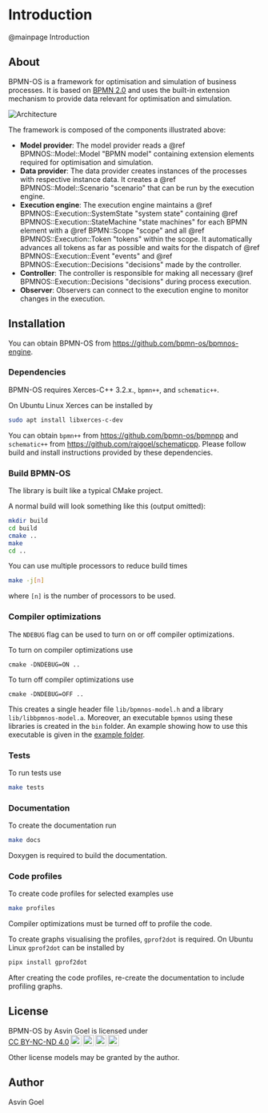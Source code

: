 # Introduction
@mainpage Introduction

## About

BPMN-OS is a framework for optimisation and simulation of business processes. It is based on [BPMN 2.0](http://www.omg.org/spec/BPMN/2.0/) and uses the built-in extension mechanism to provide data relevant for optimisation and simulation.

![Architecture](images/Architecture.svg)

The framework is composed of the components illustrated above:

- **Model provider**: The model provider reads a @ref BPMNOS::Model::Model "BPMN model" containing extension elements required for optimisation and simulation.
- **Data provider**: The data provider creates instances of the processes with respective instance data. It creates a @ref BPMNOS::Model::Scenario "scenario" that can be run by the execution engine.
- **Execution engine**: The execution engine maintains a @ref BPMNOS::Execution::SystemState "system state" containing @ref BPMNOS::Execution::StateMachine "state machines" for each BPMN element with a @ref BPMN::Scope "scope" and all @ref BPMNOS::Execution::Token "tokens" within the scope. It automatically advances all tokens as far as possible and waits for the dispatch of @ref BPMNOS::Execution::Event "events" and @ref BPMNOS::Execution::Decisions "decisions" made by the controller.
- **Controller**: The controller is responsible for making all necessary @ref BPMNOS::Execution::Decisions "decisions" during process execution.
- **Observer**: Observers can connect to the execution engine to monitor changes in the execution.



## Installation

You can obtain BPMN-OS from  https://github.com/bpmn-os/bpmnos-engine.

### Dependencies

BPMN-OS requires Xerces-C++ 3.2.x., `bpmn++`, and  `schematic++`.

On Ubuntu Linux Xerces can be installed by
```sh
sudo apt install libxerces-c-dev
```

You can obtain `bpmn++` from https://github.com/bpmn-os/bpmnpp and `schematic++` from https://github.com/rajgoel/schematicpp. Please follow build and install instructions provided by these dependencies.

### Build BPMN-OS

The library is built like a typical CMake project.

 A normal build will look something like this (output omitted):

```sh
mkdir build
cd build
cmake ..
make
cd ..
 ```

You can use multiple processors to reduce build times
```sh
make -j[n]
 ```
where `[n]` is the number of processors to be used.

### Compiler optimizations

The `NDEBUG` flag can be used to turn on or off compiler optimizations.

To turn on compiler optimizations use
```
cmake -DNDEBUG=ON ..
```

To turn off compiler optimizations use
```
cmake -DNDEBUG=OFF ..
```

This creates a single header file `lib/bpmnos-model.h` and a library `lib/libbpmnos-model.a`. Moreover, an executable `bpmnos` using these libraries is created in the `bin` folder. An example showing how to use this executable is given in the [example folder](example).

### Tests

To run tests use
```sh
make tests
```

### Documentation

To create the documentation run
```sh
make docs
```
Doxygen is required to build the documentation.

### Code profiles

To create code profiles for selected examples use
```sh
make profiles
```

Compiler optimizations must be turned off to profile the code.

To create graphs visualising the profiles, `gprof2dot` is required. On Ubuntu Linux `gprof2dot` can be installed by
```sh
pipx install gprof2dot
```
After creating the code profiles, re-create the documentation to include profiling graphs.


## License

<p xmlns:cc="http://creativecommons.org/ns#" xmlns:dct="http://purl.org/dc/terms/"><span property="dct:title">BPMN-OS</span> by <span property="cc:attributionName">Asvin Goel</span> is licensed under <a href="https://creativecommons.org/licenses/by-nc-nd/4.0/?ref=chooser-v1" target="_blank" rel="license noopener noreferrer" style="display:inline-block;">CC BY-NC-ND 4.0<img style="height:22px!important;margin-left:3px;vertical-align:text-bottom;" src="https://mirrors.creativecommons.org/presskit/icons/cc.svg?ref=chooser-v1" alt=""><img style="height:22px!important;margin-left:3px;vertical-align:text-bottom;" src="https://mirrors.creativecommons.org/presskit/icons/by.svg?ref=chooser-v1" alt=""><img style="height:22px!important;margin-left:3px;vertical-align:text-bottom;" src="https://mirrors.creativecommons.org/presskit/icons/nc.svg?ref=chooser-v1" alt=""><img style="height:22px!important;margin-left:3px;vertical-align:text-bottom;" src="https://mirrors.creativecommons.org/presskit/icons/nd.svg?ref=chooser-v1" alt=""></a></p>

Other license models may be granted by the author.

## Author

Asvin Goel
